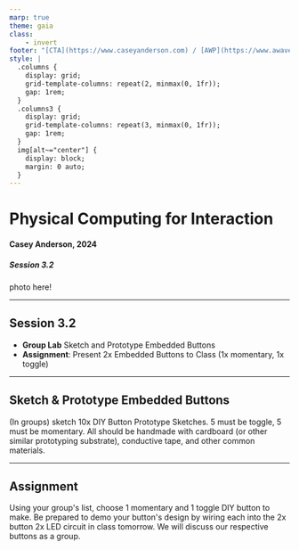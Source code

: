 ```yaml
---
marp: true
theme: gaia
class:
    - invert
footer: "[CTA](https://www.caseyanderson.com) / [AWP](https://www.awavepress.com)"
style: |
  .columns {
    display: grid;
    grid-template-columns: repeat(2, minmax(0, 1fr));
    gap: 1rem;
  }
  .columns3 {
    display: grid;
    grid-template-columns: repeat(3, minmax(0, 1fr));
    gap: 1rem;
  } 
  img[alt~="center"] {
    display: block;
    margin: 0 auto;
  }
---
```


# Physical Computing for Interaction
#### Casey Anderson, 2024

##### Session 3.2

photo here!

---

<!-- paginate: true -->

## Session 3.2

- **Group Lab** Sketch and Prototype Embedded Buttons
- **Assignment**: Present 2x Embedded Buttons to Class (1x momentary, 1x toggle)

---

## Sketch & Prototype Embedded Buttons

(In groups) sketch 10x DIY Button Prototype Sketches. 5 must be toggle, 5 must be momentary. All should be handmade with cardboard (or other similar prototyping substrate), conductive tape, and other common materials.

---

## Assignment

Using your group's list, choose 1 momentary and 1 toggle DIY button to make. Be prepared to demo your button's design by wiring each into the 2x button 2x LED circuit in class tomorrow. We will discuss our respective buttons as a group.